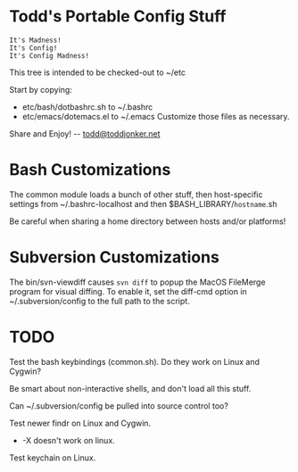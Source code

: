 Todd's Portable Config Stuff
============================

    It's Madness!
    It's Config!
    It's Config Madness!


This tree is intended to be checked-out to ~/etc

Start by copying:
  * etc/bash/dotbashrc.sh to ~/.bashrc
  * etc/emacs/dotemacs.el to ~/.emacs
Customize those files as necessary.

Share and Enjoy!
-- todd@toddjonker.net


Bash Customizations
===================

The common module loads a bunch of other stuff, then host-specific settings
from  ~/.bashrc-localhost  and then  $BASH_LIBRARY/`hostname`.sh

Be careful when sharing a home directory between hosts and/or platforms!



Subversion Customizations
=========================

The bin/svn-viewdiff causes `svn diff` to popup the MacOS FileMerge program for
visual diffing.  To enable it, set the diff-cmd option in ~/.subversion/config
to the full path to the script.



TODO
====

Test the bash keybindings (common.sh).  Do they work on Linux and Cygwin?

Be smart about non-interactive shells, and don't load all this stuff.

Can ~/.subversion/config be pulled into source control too?

Test newer findr on Linux and Cygwin.
  *  -X doesn't work on linux.

Test keychain on Linux.
